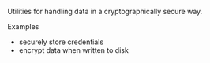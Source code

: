 Utilities for handling data in a cryptographically secure way.

Examples
- securely store credentials
- encrypt data when written to disk